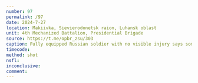 ```yaml
---
number: 97
permalink: /97
date: 2024-7-27
location: Makiivka, Sievierodonetsk raion, Luhansk oblast
unit: 4th Mechanized Battalion, Presidential Brigade
source: https://t.me/opbr_zsu/303
caption: Fully equipped Russian soldier with no visible injury says something in his radio, then shoots himself lying on the ground
timecode: 
method: shot
nsfl: 
inconclusive: 
comment: 
---
```

<script async src="https://telegram.org/js/telegram-widget.js?22" data-telegram-post="ukr_pics/22333" data-width="100%" data-userpic="false"></script>